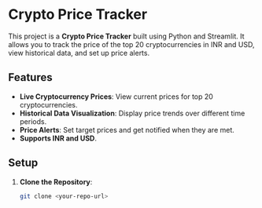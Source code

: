 # Crypto Price Tracker

This project is a **Crypto Price Tracker** built using Python and Streamlit. It allows you to track the price of the top 20 cryptocurrencies in INR and USD, view historical data, and set up price alerts.

## Features

- **Live Cryptocurrency Prices**: View current prices for top 20 cryptocurrencies.
- **Historical Data Visualization**: Display price trends over different time periods.
- **Price Alerts**: Set target prices and get notified when they are met.
- **Supports INR and USD**.

## Setup

1. **Clone the Repository**:
   
   ```bash
   git clone <your-repo-url>
